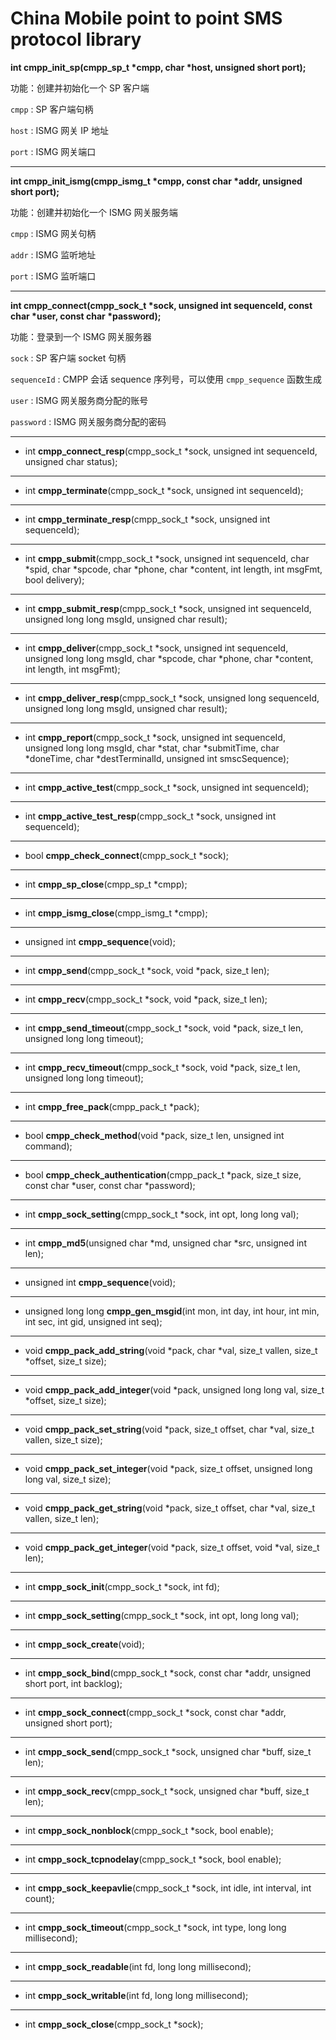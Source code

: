 # China Mobile point to point SMS protocol library 


**int cmpp_init_sp(cmpp_sp_t \*cmpp, char \*host, unsigned short port);**

功能：创建并初始化一个 SP 客户端

`cmpp` : SP 客户端句柄

`host` : ISMG 网关 IP 地址

`port` : ISMG 网关端口

--------------------------------------------------------------------------
**int cmpp_init_ismg(cmpp_ismg_t \*cmpp, const char \*addr, unsigned short port);**

功能：创建并初始化一个 ISMG 网关服务端

`cmpp` : ISMG 网关句柄

`addr` : ISMG 监听地址

`port` : ISMG 监听端口

-------------------------------------------------------------------------------------------------------
**int cmpp_connect(cmpp_sock_t \*sock, unsigned int sequenceId, const char \*user, const char \*password);**

功能：登录到一个 ISMG 网关服务器

`sock` : SP 客户端 socket 句柄

`sequenceId` : CMPP 会话 sequence 序列号，可以使用 `cmpp_sequence` 函数生成

`user` : ISMG 网关服务商分配的账号

`password` : ISMG 网关服务商分配的密码

--------------------------------------------------------------------------------------------
- int **cmpp_connect_resp**(cmpp_sock_t *sock, unsigned int sequenceId, unsigned char status);

-------------------------------------------------------------------------------------------------------
- int **cmpp_terminate**(cmpp_sock_t *sock, unsigned int sequenceId);

-------------------------------------------------------------------------------------------------------
- int **cmpp_terminate_resp**(cmpp_sock_t *sock, unsigned int sequenceId);

-------------------------------------------------------------------------------------------------------
- int **cmpp_submit**(cmpp_sock_t *sock, unsigned int sequenceId, char *spid, char *spcode, char *phone, char *content, int length, int msgFmt, bool delivery);

-------------------------------------------------------------------------------------------------------
- int **cmpp_submit_resp**(cmpp_sock_t *sock, unsigned int sequenceId, unsigned long long msgId, unsigned char result);

-------------------------------------------------------------------------------------------------------
- int **cmpp_deliver**(cmpp_sock_t *sock, unsigned int sequenceId, unsigned long long msgId, char *spcode, char *phone, char *content, int length, int msgFmt);

-------------------------------------------------------------------------------------------------------
- int **cmpp_deliver_resp**(cmpp_sock_t *sock, unsigned long sequenceId, unsigned long long msgId, unsigned char result);

-------------------------------------------------------------------------------------------------------
- int **cmpp_report**(cmpp_sock_t *sock, unsigned int sequenceId, unsigned long long msgId, char *stat, char *submitTime, char *doneTime, char *destTerminalId, unsigned int smscSequence);

-------------------------------------------------------------------------------------------------------
- int **cmpp_active_test**(cmpp_sock_t *sock, unsigned int sequenceId);

-------------------------------------------------------------------------------------------------------
- int **cmpp_active_test_resp**(cmpp_sock_t *sock, unsigned int sequenceId);

-------------------------------------------------------------------------------------------------------
- bool **cmpp_check_connect**(cmpp_sock_t *sock);

-------------------------------------------------------------------------------------------------------
- int **cmpp_sp_close**(cmpp_sp_t *cmpp);

-------------------------------------------------------------------------------------------------------
- int **cmpp_ismg_close**(cmpp_ismg_t *cmpp);

-------------------------------------------------------------------------------------------------------
- unsigned int **cmpp_sequence**(void);

-------------------------------------------------------------------------------------------------------
- int **cmpp_send**(cmpp_sock_t *sock, void *pack, size_t len);

-------------------------------------------------------------------------------------------------------
- int **cmpp_recv**(cmpp_sock_t *sock, void *pack, size_t len);

-------------------------------------------------------------------------------------------------------
- int **cmpp_send_timeout**(cmpp_sock_t *sock, void *pack, size_t len, unsigned long long timeout);

-------------------------------------------------------------------------------------------------------
- int **cmpp_recv_timeout**(cmpp_sock_t *sock, void *pack, size_t len, unsigned long long timeout);

-------------------------------------------------------------------------------------------------------
- int **cmpp_free_pack**(cmpp_pack_t *pack);

-------------------------------------------------------------------------------------------------------
- bool **cmpp_check_method**(void *pack, size_t len, unsigned int command);

-------------------------------------------------------------------------------------------------------
- bool **cmpp_check_authentication**(cmpp_pack_t *pack, size_t size, const char *user, const char *password);

-------------------------------------------------------------------------------------------------------
- int **cmpp_sock_setting**(cmpp_sock_t *sock, int opt, long long val);

-------------------------------------------------------------------------------------------------------
- int **cmpp_md5**(unsigned char *md, unsigned char *src, unsigned int len);

-------------------------------------------------------------------------------------------------------
- unsigned int **cmpp_sequence**(void);

-------------------------------------------------------------------------------------------------------
- unsigned long long **cmpp_gen_msgid**(int mon, int day, int hour, int min, int sec, int gid, unsigned int seq);

-------------------------------------------------------------------------------------------------------
- void **cmpp_pack_add_string**(void *pack, char *val, size_t vallen, size_t *offset, size_t size);

-------------------------------------------------------------------------------------------------------
- void **cmpp_pack_add_integer**(void *pack, unsigned long long val, size_t *offset, size_t size);

-------------------------------------------------------------------------------------------------------
- void **cmpp_pack_set_string**(void *pack, size_t offset, char *val, size_t vallen, size_t size);

-------------------------------------------------------------------------------------------------------
- void **cmpp_pack_set_integer**(void *pack, size_t offset, unsigned long long val, size_t size);

-------------------------------------------------------------------------------------------------------
- void **cmpp_pack_get_string**(void *pack, size_t offset, char *val, size_t vallen, size_t len);

-------------------------------------------------------------------------------------------------------
- void **cmpp_pack_get_integer**(void *pack, size_t offset, void *val, size_t len);

-------------------------------------------------------------------------------------------------------
- int **cmpp_sock_init**(cmpp_sock_t *sock, int fd);

-------------------------------------------------------------------------------------------------------
- int **cmpp_sock_setting**(cmpp_sock_t *sock, int opt, long long val);

-------------------------------------------------------------------------------------------------------
- int **cmpp_sock_create**(void);

-------------------------------------------------------------------------------------------------------
- int **cmpp_sock_bind**(cmpp_sock_t *sock, const char *addr, unsigned short port, int backlog);

-------------------------------------------------------------------------------------------------------
- int **cmpp_sock_connect**(cmpp_sock_t *sock, const char *addr, unsigned short port);

-------------------------------------------------------------------------------------------------------
- int **cmpp_sock_send**(cmpp_sock_t *sock, unsigned char *buff, size_t len);

-------------------------------------------------------------------------------------------------------
- int **cmpp_sock_recv**(cmpp_sock_t *sock, unsigned char *buff, size_t len);

-------------------------------------------------------------------------------------------------------
- int **cmpp_sock_nonblock**(cmpp_sock_t *sock, bool enable);

-------------------------------------------------------------------------------------------------------
- int **cmpp_sock_tcpnodelay**(cmpp_sock_t *sock, bool enable);

-------------------------------------------------------------------------------------------------------
- int **cmpp_sock_keepavlie**(cmpp_sock_t *sock, int idle, int interval, int count);

-------------------------------------------------------------------------------------------------------
- int **cmpp_sock_timeout**(cmpp_sock_t *sock, int type, long long millisecond);

-------------------------------------------------------------------------------------------------------
- int **cmpp_sock_readable**(int fd, long long millisecond);

-------------------------------------------------------------------------------------------------------
- int **cmpp_sock_writable**(int fd, long long millisecond);

-------------------------------------------------------------------------------------------------------
- int **cmpp_sock_close**(cmpp_sock_t *sock);
